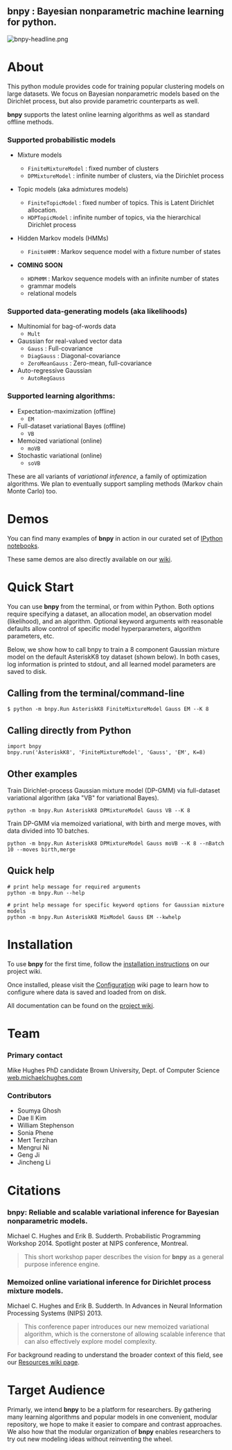 ## **bnpy** : Bayesian nonparametric machine learning for python.

![bnpy-headline.png](https://bitbucket.org/repo/87qLXb/images/3908374762-bnpy-headline.png)

# About
This python module provides code for training popular clustering models on large datasets. We focus on Bayesian nonparametric models based on the Dirichlet process, but also provide parametric counterparts as well.

**bnpy** supports the latest online learning algorithms as well as standard offline methods. 

### Supported probabilistic models

* Mixture models
    * `FiniteMixtureModel` : fixed number of clusters
    * `DPMixtureModel` : infinite number of clusters, via the Dirichlet process

* Topic models (aka admixtures models)
    * `FiniteTopicModel` : fixed number of topics. This is Latent Dirichlet allocation.
    * `HDPTopicModel` : infinite number of topics, via the hierarchical Dirichlet process
    
* Hidden Markov models (HMMs)
    * `FiniteHMM` : Markov sequence model with a fixture number of states

* **COMING SOON**
    *  `HDPHMM` : Markov sequence models with an infinite number of states
    * grammar models
    * relational models


### Supported data-generating models (aka likelihoods)

* Multinomial for bag-of-words data
    * `Mult`
* Gaussian for real-valued vector data
    * `Gauss` : Full-covariance 
    * `DiagGauss` : Diagonal-covariance
    * `ZeroMeanGauss` : Zero-mean, full-covariance
* Auto-regressive Gaussian
    * `AutoRegGauss`

### Supported learning algorithms:

* Expectation-maximization (offline)
    * `EM`
* Full-dataset variational Bayes (offline)
    * `VB`
* Memoized variational (online)
    * `moVB`
* Stochastic variational (online)
    * `soVB`

These are all variants of *variational inference*, a family of optimization algorithms. We plan to eventually support sampling methods (Markov chain Monte Carlo) too.

# Demos

You can find many examples of **bnpy** in action in our curated set of  [IPython notebooks](http://nbviewer.ipython.org/urls/bitbucket.org/michaelchughes/bnpy-dev/raw/master/demos/DemoIndex.ipynb).

These same demos are also directly available on our [wiki](../wiki/demos/DemoIndex.rst).

# Quick Start

You can use **bnpy** from the terminal, or from within Python. Both options require specifying a dataset, an allocation model, an observation model (likelihood), and an algorithm. Optional keyword arguments with reasonable defaults allow control of specific model hyperparameters, algorithm parameters, etc.

Below, we show how to call bnpy to train a 8 component Gaussian mixture model on the default AsteriskK8 toy dataset (shown below).
In both cases, log information is printed to stdout, and all learned model parameters are saved to disk.

## Calling from the terminal/command-line

```
$ python -m bnpy.Run AsteriskK8 FiniteMixtureModel Gauss EM --K 8
```

## Calling directly from Python

```
import bnpy
bnpy.run('AsteriskK8', 'FiniteMixtureModel', 'Gauss', 'EM', K=8)
```

## Other examples
Train Dirichlet-process Gaussian mixture model (DP-GMM) via full-dataset variational algorithm (aka "VB" for variational Bayes).

```
python -m bnpy.Run AsteriskK8 DPMixtureModel Gauss VB --K 8
```

Train DP-GMM via memoized variational, with birth and merge moves, with data divided into 10 batches.

```
python -m bnpy.Run AsteriskK8 DPMixtureModel Gauss moVB --K 8 --nBatch 10 --moves birth,merge
```

## Quick help
```
# print help message for required arguments
python -m bnpy.Run --help 

# print help message for specific keyword options for Gaussian mixture models
python -m bnpy.Run AsteriskK8 MixModel Gauss EM --kwhelp
```

# Installation

To use **bnpy** for the first time, follow the [installation instructions](../wiki/Installation.md) on our project wiki.

Once installed, please visit the [Configuration](../wiki/Configuration.md) wiki page to learn how to configure where data is saved and loaded from on disk.

All documentation can be found on the  [project wiki](../wiki/Home.md).

# Team

### Primary contact
Mike Hughes
PhD candidate
Brown University, Dept. of Computer Science
[web.michaelchughes.com](http://web.michaelchughes.com)

### Contributors 

* Soumya Ghosh
* Dae Il Kim
* William Stephenson
* Sonia Phene
* Mert Terzihan
* Mengrui Ni
* Geng Ji
* Jincheng Li

# Citations

### bnpy: Reliable and scalable variational inference for Bayesian nonparametric models.
Michael C. Hughes and Erik B. Sudderth. 
Probabilistic Programming Workshop 2014.
Spotlight poster at NIPS conference, Montreal.

> This short workshop paper describes the vision for **bnpy** as a general purpose inference engine.

### Memoized online variational inference for Dirichlet process mixture models.
Michael C. Hughes and Erik B. Sudderth.
In Advances in Neural Information Processing Systems (NIPS) 2013.

> This conference paper introduces our new memoized variational algorithm, which is the cornerstone of allowing scalable inference that can also effectively explore model complexity.

For background reading to understand the broader context of this field, see our [Resources wiki page](../wiki/Resources.md).

# Target Audience

Primarly, we intend **bnpy** to be a platform for researchers. 
By gathering many learning algorithms and popular models in one convenient, modular repository, we hope to make it easier to compare and contrast approaches.
We also how that the modular organization of **bnpy** enables researchers to try out new modeling ideas without reinventing the wheel.